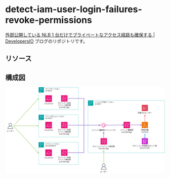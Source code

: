 # detect-iam-user-login-failures-revoke-permissions

<a href="https://dev.classmethod.jp/articles/securing-private-access-route-with-single-public-nlb/" rel="noopener" target="_blank">外部公開している NLB 1 台だけでプライベートなアクセス経路も確保する | DevelopersIO</a> ブログのリポジトリです。

## リソース

## 構成図

<img src="/img/iam_account_lock_none.png">
